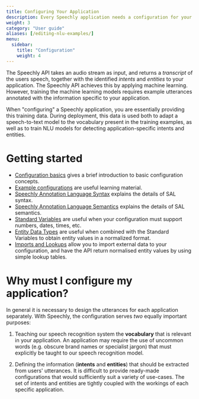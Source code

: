 ```yaml
---
title: Configuring Your Application
description: Every Speechly application needs a configuration for your specific use case. 
weight: 3
category: "User guide"
aliases: [/editing-nlu-examples/]
menu:
  sidebar:
    title: "Configuration"
    weight: 4
---
```

The Speechly API takes an audio stream as input, and returns a *transcript* of the users speech, together with the identified *intents* and *entities* to your application. The Speechly API achieves this by applying machine learning. However, training the machine learning models requires example utterances annotated with the information specific to your application.

When "configuring" a Speechly application, you are essentially providing this training data. During deployment, this data is used both to adapt a speech-to-text model to the vocabulary present in the training examples, as well as to train NLU models for detecting application-specific intents and entities.

# Getting started
- [Configuration basics](basics) gives a brief introduction to basic configuration concepts.
- [Example configurations](/slu-examples/example-configuration/) are useful learning material.
- [Speechly Annotation Language Syntax](/slu-examples/cheat-sheet/) explains the details of SAL syntax.
- [Speechly Annotation Language Semantics](/slu-examples/semantics) explains the details of SAL semantics.
- [Standard Variables](/slu-examples/standard-variables) are useful when your configuration must support numbers, dates, times, etc.
- [Entity Data Types](/slu-examples/postprocessing) are useful when combined with the Standard Variables to obtain entity values in a normalized format.
- [Imports and Lookups](/slu-examples/imports-and-lookups/) allow you to import external data to your configuration, and have the API return normalised entity values by using simple lookup tables.

# Why must I configure my application?
In general it is necessary to design the utterances for each application separately. With Speechly, the configuration serves *two* equally important purposes:

1. Teaching our speech recognition system the **vocabulary** that is relevant in your application. An application may require the use of uncommon words (e.g. obscure brand names or specialist jargon) that must explicitly be taught to our speech recognition model.

2. Defining the information (**intents** and **entities**) that should be extracted from users' utterances. It is difficult to provide ready-made configurations that would sufficiently suit a variety of use-cases. The set of intents and entities are tightly coupled with the workings of each specific application.

